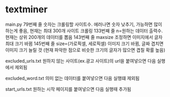 # textminer

main.py
79번째 줄 숫자는 크롤링할 사이트수. 에러나면 숫자 낮추기, 가능하면 많이 하는게 좋음, 현재는 최대 300개 사이트 크롤링
133번째 줄 n=원하는 데이터 출력수. 현재는 상위 200개의 데이터를 뽑음
143번째 줄 maxsize 조정하면 이미지에서 글자 최대 크기 바뀜
145번째 줄 size=(가로픽셀, 세로픽셀) 이미지 크기 바뀜, 글짜 겹치면 이미지 크기 늘릴 것 (현재 파악한 점으로 비슷한 크기의 글자가 많으면 겹칠 확률 높음)

excluded_urls.txt
원하지 않는 사이트(ex.광고 사이트)의 url을 붙여넣으면 다음 실행에서 제외됨

excluded_word.txt
의미 없는 데이터를 붙여넣으면 다음 실행떄 제외됨

start_urls.txt 원하는 시작 페이지를 붙여넣으면 다음 실행때 추가됨